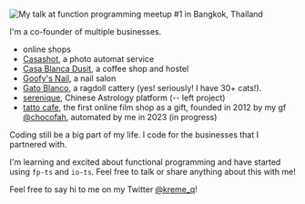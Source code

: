 ![My talk at function programming meetup #1 in Bangkok, Thailand](https://imgur.com/tThOLuM.png "me")

I'm a co-founder of multiple businesses.
- online shops
- [Casashot](https://casashot.com/), a photo automat service 
- [Casa Blanca Dusit](https://casablancabkk.com/), a coffee shop and hostel 
- [Goofy's Nail](https://www.instagram.com/goofynails.bkk/), a nail salon 
- [Gato Blanco](https://www.ragdollthailand.com/), a ragdoll cattery   (yes! seriously! I have 30+ cats!).
- [serenique](https://www.serenique.com), Chinese Astrology platform (-- left project)
- [tatto cafe](https://tatto.cafe), the first online film shop as a gift, founded in 2012 by my gf [@chocofah](https://twitter.com/chocofah), automated by me in 2023 (in progress)
 
Coding still be a big part of my life. I code for the businesses that I partnered with.

I'm learning and excited about functional programming and have started using `fp-ts` and `io-ts`. Feel free to talk or share anything about this with me!

Feel free to say hi to me on my Twitter [@kreme_q](https://twitter.com/kreme_q)!
